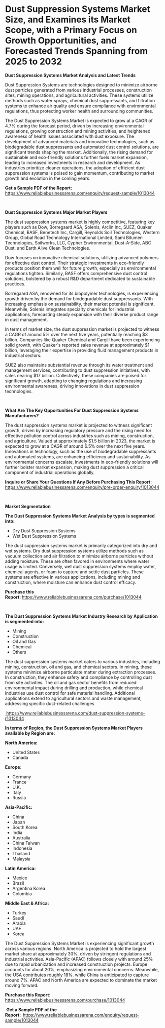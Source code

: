 <p><h1>Dust Suppression Systems Market Size, and Examines its Market Scope, with a Primary Focus on Growth Opportunities, and Forecasted Trends Spanning from 2025 to 2032</h1></p><p><strong>Dust Suppression Systems Market Analysis and Latest Trends</strong></p>
<p><p>Dust Suppression Systems are technologies designed to minimize airborne dust particles generated from various industrial processes, construction sites, mining operations, and agricultural activities. These systems utilize methods such as water sprays, chemical dust suppressants, and filtration systems to enhance air quality and ensure compliance with environmental regulations, thus protecting worker health and surrounding communities.</p><p>The Dust Suppression Systems Market is expected to grow at a CAGR of 4.7% during the forecast period, driven by increasing environmental regulations, growing construction and mining activities, and heightened awareness of health issues associated with dust exposure. The development of advanced materials and innovative technologies, such as biodegradable dust suppressants and automated dust control solutions, are significant trends shaping the market. Additionally, the rising demand for sustainable and eco-friendly solutions further fuels market expansion, leading to increased investments in research and development. As industries prioritize cleaner operations, the adoption of efficient dust suppression systems is poised to gain momentum, contributing to market growth and evolution in the coming years.</p></p>
<p><strong>Get a Sample PDF of the Report:&nbsp;</strong> <a href="https://www.reliablebusinessarena.com/enquiry/request-sample/1013044?utm_campaign=3110&utm_medium=2&utm_source=Github&utm_content=ia&utm_term=17042025&utm_id=dust-suppression-systems">https://www.reliablebusinessarena.com/enquiry/request-sample/1013044</a></p>
<p>&nbsp;</p>
<p><strong>Dust Suppression Systems Major Market Players</strong></p>
<p><p>The dust suppression systems market is highly competitive, featuring key players such as Dow, Borregaard ASA, Solenis, Arclin Inc, SUEZ, Quaker Chemical, BASF, Benetech Inc, Cargill, Reynolds Soil Technologies, Western Group, Global Road Technology International Limited, Sami Bitumen Technologies, Soilworks, LLC, Cypher Environmental, Dust-A-Side, ABC Dust, and Earth Alive Clean Technologies.</p><p>Dow focuses on innovative chemical solutions, utilizing advanced polymers for effective dust control. Their strategic investments in eco-friendly products position them well for future growth, especially as environmental regulations tighten. Similarly, BASF offers comprehensive dust control solutions, bolstered by a robust R&D department dedicated to sustainable practices.</p><p>Borregaard ASA, renowned for its biopolymer technologies, is experiencing growth driven by the demand for biodegradable dust suppressants. With increasing emphasis on sustainability, their market potential is significant. Meanwhile, Solenis integrates specialty chemicals for industrial applications, forecasting steady expansion with their diverse product range in dust management.</p><p>In terms of market size, the dust suppression market is projected to witness a CAGR of around 5% over the next five years, potentially reaching $3 billion. Companies like Quaker Chemical and Cargill have been experiencing solid growth, with Quaker's reported sales revenue at approximately $1 billion, leveraging their expertise in providing fluid management products in industrial sectors.</p><p>SUEZ also maintains substantial revenue through its water treatment and management services, contributing to dust suppression initiatives, with sales nearing $17 billion. Collectively, these companies are poised for significant growth, adapting to changing regulations and increasing environmental awareness, driving innovations in dust suppression technologies.</p></p>
<p>&nbsp;</p>
<p><strong>What Are The Key Opportunities For Dust Suppression Systems Manufacturers?</strong></p>
<p><p>The dust suppression systems market is projected to witness significant growth, driven by increasing regulatory pressure and the rising need for effective pollution control across industries such as mining, construction, and agriculture. Valued at approximately $1.5 billion in 2023, the market is expected to grow at a CAGR of around 6.5% over the next five years. Innovations in technology, such as the use of biodegradable suppressants and automated systems, are enhancing efficiency and sustainability. As environmental concerns escalate, investments in eco-friendly solutions will further bolster market expansion, making dust suppression a critical component of industrial operations globally.</p></p>
<p><strong>Inquire or Share Your Questions If Any Before Purchasing This Report:</strong> <a href="https://www.reliablebusinessarena.com/enquiry/pre-order-enquiry/1013044?utm_campaign=3110&utm_medium=2&utm_source=Github&utm_content=ia&utm_term=17042025&utm_id=dust-suppression-systems">https://www.reliablebusinessarena.com/enquiry/pre-order-enquiry/1013044</a></p>
<p>&nbsp;</p>
<p><strong>Market Segmentation</strong></p>
<p><strong>The Dust Suppression Systems Market Analysis by types is segmented into:</strong></p>
<p><ul><li>Dry Dust Suppression Systems</li><li>Wet Dust Suppression Systems</li></ul></p>
<p><p>The dust suppression systems market is primarily categorized into dry and wet systems. Dry dust suppression systems utilize methods such as vacuum collection and air filtration to minimize airborne particles without adding moisture. These are often favored in environments where water usage is limited. Conversely, wet dust suppression systems employ water, chemical agents, or foam to capture and settle dust particles. These systems are effective in various applications, including mining and construction, where moisture can enhance dust control efficacy.</p></p>
<p><strong>Purchase this Report:&nbsp;</strong><a href="https://www.reliablebusinessarena.com/purchase/1013044?utm_campaign=3110&utm_medium=2&utm_source=Github&utm_content=ia&utm_term=17042025&utm_id=dust-suppression-systems">https://www.reliablebusinessarena.com/purchase/1013044</a></p>
<p>&nbsp;</p>
<p><strong>The Dust Suppression Systems Market Industry Research by Application is segmented into:</strong></p>
<p><ul><li>Mining</li><li>Construction</li><li>Oil and Gas</li><li>Chemical</li><li>Others</li></ul></p>
<p><p>The dust suppression systems market caters to various industries, including mining, construction, oil and gas, and chemical sectors. In mining, these systems minimize airborne particulate matter during extraction processes. In construction, they enhance safety and compliance by controlling dust from site activities. The oil and gas sector benefits from reduced environmental impact during drilling and production, while chemical industries use dust control for safe material handling. Additional applications extend to agricultural sectors and waste management, addressing specific dust-related challenges.</p></p>
<p><a href="https://www.reliablebusinessarena.com/dust-suppression-systems-r1013044?utm_campaign=3110&utm_medium=2&utm_source=Github&utm_content=ia&utm_term=17042025&utm_id=dust-suppression-systems">&nbsp;https://www.reliablebusinessarena.com/dust-suppression-systems-r1013044</a></p>
<p><strong>In terms of Region, the Dust Suppression Systems Market Players available by Region are:</strong></p>
<p>
    <p> <strong> North America: </strong>
        <ul>
            <li>United States</li>
            <li>Canada</li>
        </ul>
        </p> 
    <p> <strong> Europe: </strong>
        <ul>
            <li>Germany</li>
            <li>France</li>
            <li>U.K.</li>
            <li>Italy</li>
            <li>Russia</li>
        </ul>
        </p> 
    <p> <strong> Asia-Pacific: </strong>
        <ul>
            <li>China</li>
            <li>Japan</li>
            <li>South Korea</li>
            <li>India</li>
            <li>Australia</li>
            <li>China Taiwan</li>
            <li>Indonesia</li>
            <li>Thailand</li>
            <li>Malaysia</li>
        </ul>
        </p> 
    <p> <strong> Latin America: </strong>
        <ul>
            <li>Mexico</li>
            <li>Brazil</li>
            <li>Argentina Korea</li>
            <li>Colombia</li>
        </ul>
        </p> 
    <p> <strong> Middle East & Africa: </strong>
        <ul>
            <li>Turkey</li>
            <li>Saudi</li>
            <li>Arabia</li>
            <li>UAE</li>
            <li>Korea</li>
        </ul>
    </p>
    </p>
<p><p>The Dust Suppression Systems Market is experiencing significant growth across various regions. North America is projected to hold the largest market share at approximately 30%, driven by stringent regulations and industrial activities. Asia-Pacific (APAC) follows closely with around 25% due to rapid urbanization and increased construction projects. Europe accounts for about 20%, emphasizing environmental concerns. Meanwhile, the USA contributes roughly 18%, while China is anticipated to capture around 7%. APAC and North America are expected to dominate the market moving forward.</p></p>
<p><strong>Purchase this Report: </strong><a href="https://www.reliablebusinessarena.com/purchase/1013044?utm_campaign=3110&utm_medium=2&utm_source=Github&utm_content=ia&utm_term=17042025&utm_id=dust-suppression-systems">https://www.reliablebusinessarena.com/purchase/1013044</a></p>
<p>&nbsp;<strong>Get a Sample PDF of the Report:&nbsp;&nbsp;</strong><a href="https://www.reliablebusinessarena.com/enquiry/request-sample/1013044?utm_campaign=3110&utm_medium=2&utm_source=Github&utm_content=ia&utm_term=17042025&utm_id=dust-suppression-systems">https://www.reliablebusinessarena.com/enquiry/request-sample/1013044</a></p>
<p><strong></strong></p>
<p><p></p><p></p><p></p></p>